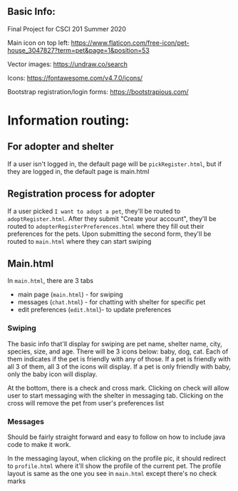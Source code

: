 ## Basic Info:

Final Project for CSCI 201 Summer 2020

Main icon on top left: https://www.flaticon.com/free-icon/pet-house_3047827?term=pet&page=1&position=53

Vector images: https://undraw.co/search

Icons: https://fontawesome.com/v4.7.0/icons/

Bootstrap registration/login forms: https://bootstrapious.com/

# Information routing:

## For adopter and shelter

If a user isn't logged in, the default page will be `pickRegister.html`, but if they are logged in, the default page is main.html

## Registration process for adopter

If a user picked `I want to adopt a pet`, they'll be routed to `adoptRegister.html`. After they submit "Create your account", they'll be routed to `adopterRegisterPreferences.html` where they fill out their preferences for the pets. Upon submitting the second form, they'll be routed to `main.html` where they can start swiping

## Main.html

In `main.html`, there are 3 tabs
* main page (`main.html`) - for swiping
* messages (`chat.html`) - for chatting with shelter for specific pet
* edit preferences (`edit.html`)- to update preferences

### Swiping

The basic info that'll display for swiping are pet name, shelter name, city, species, size, and age. There will be 3 icons below: baby, dog, cat. Each of them indicates if the pet is friendly with any of those. If a pet is friendly with all 3 of them, all 3 of the icons will display. If a pet is only friendly with baby, only the baby icon will display.

At the bottom, there is a check and cross mark. Clicking on check will allow user to start messaging with the shelter in messaging tab. Clicking on the cross will remove the pet from user's preferences list


### Messages

Should be fairly straight forward and easy to follow on how to include java code to make it work.

In the messaging layout, when clicking on the profile pic, it should redirect to `profile.html` where it'll show the profile of the current pet. The profile layout is same as the one you see in `main.html` except there's no check marks
